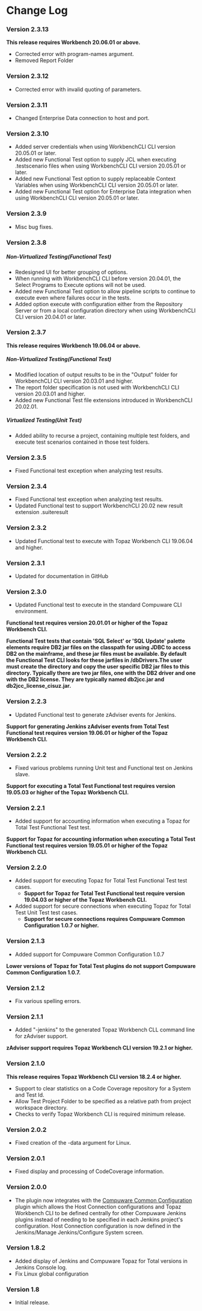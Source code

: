# Change Log

### Version 2.3.13

**This release requires Workbench 20.06.01 or above.**

-    Corrected error with program-names argument.
-    Removed Report Folder

### Version 2.3.12

-    Corrected error with invalid quoting of parameters.

### Version 2.3.11

-    Changed Enterprise Data connection to host and port.

### Version 2.3.10

-    Added server credentials when using WorkbenchCLI CLI version 20.05.01 or later.
-    Added new Functional Test option to supply JCL when executing .testscenario files when using WorkbenchCLI CLI version 20.05.01 or later.
-    Added new Functional Test option to supply replaceable Context Variables when using WorkbenchCLI CLI version 20.05.01 or later.
-    Added new Functional Test option for Enterprise Data integration when using WorkbenchCLI CLI version 20.05.01 or later.

### Version 2.3.9

- Misc bug fixes.

### Version 2.3.8

##### Non-Virtualized Testing(Functional Test)

-    Redesigned UI for better grouping of options.
-    When running with WorkbenchCLI CLI before version 20.04.01, the Select Programs to Execute options will not be used.
-    Added new Functional Test option to allow pipeline scripts to continue to execute even where failures occur in the tests.
-    Added option execute with configuration either from the Repository Server or from a local configuration directory when using WorkbenchCLI CLI version 20.04.01 or later.

### Version 2.3.7

**This release requires Workbench 19.06.04 or above.**

##### Non-Virtualized Testing(Functional Test)

-    Modified location of output results to be in the "Output" folder for WorkbenchCLI CLI version 20.03.01 and higher.
-    The report folder specification is not used with WorkbenchCLI CLI version 20.03.01 and higher.
-    Added new Functional Test file extensions introduced in WorkbenchCLI 20.02.01.

##### Virtualized Testing(Unit Test)

-   Added ability to recurse a project, containing multiple test folders, and execute test scenarios contained in those test folders.

### Version 2.3.5

-	Fixed Functional test exception when analyzing test results.

### Version 2.3.4

-	Fixed Functional test exception when analyzing test results.
-	Updated Functional test to support WorkbenchCLI 20.02 new result extension .suiteresult

### Version 2.3.2

-   Updated Functional test to execute with Topaz Workbench CLI 19.06.04 and higher.
     
### Version 2.3.1

-   Updated for documentation in GitHub 
    
### Version 2.3.0

-   Updated Functional test to execute in the standard Compuware CLI
    environment.
	
**Functional test requires version 20.01.01 or higher of the Topaz Workbench CLI.**

**Functional Test tests that contain 'SQL Select' or 'SQL Update' palette elements require DB2 jar files on the classpath for using JDBC to access DB2 on the mainframe, and these jar files must be available. By default the Functional Test CLI looks for these jarfiles in <install directory>/dbDrivers.The user must create the directory and copy the user specific DB2 jar files to this directory. Typically there are two jar files, one with the DB2 driver and one with the DB2 license. They are typically named db2jcc.jar and db2jcc_license_cisuz.jar.**

### Version 2.2.3

-   Updated Functional test to generate zAdviser events for Jenkins.

**Support for generating Jenkins zAdviser events from Total Test Functional test requires**
**version 19.06.01 or higher of the Topaz  Workbench CLI.**

### Version 2.2.2

-   Fixed various problems running Unit test and Functional test on
    Jenkins slave.

**Support for executing a Total Test Functional test requires version 19.05.03 or higher of the Topaz Workbench CLI.**

### Version 2.2.1

-   Added support for accounting information when executing a Topaz for
    Total Test Functional Test test.

**Support for Topaz for accounting information when executing a Total Test Functional test requires version 19.05.01** 
**or higher of the Topaz Workbench CLI.**

### Version 2.2.0

-   Added support for executing Topaz for Total Test Functional Test
    test cases.
    -   **Support for Topaz for Total Test Functional test require version 19.04.03 or higher of the Topaz Workbench CLI.**
-   Added support for secure connections when executing Topaz for Total
    Test Unit Test test cases.
    -   **Support for secure connections requires Compuware Common Configuration 1.0.7 or higher.**

### Version 2.1.3

-   Added support for Compuware Common Configuration 1.0.7

**Lower versions of Topaz for Total Test plugins do not support Compuware Common Configuration 1.0.7.**

### Version 2.1.2

-   Fix various spelling errors.

### Version 2.1.1

-   Added "-jenkins" to the generated Topaz Workbench CLL command line for zAdviser support.

**zAdviser support requires Topaz Workbench CLI  version 19.2.1 or higher.**

### Version 2.1.0

**This release requires Topaz Workbench CLI version 18.2.4 or higher.**

-   Support to clear statistics on a Code Coverage repository for a System and Test Id.
-   Allow Test Project Folder to be specified as a relative path from project workspace directory.
-   Checks to verify Topaz Workbench CLI is required minimum release.

### Version 2.0.2

-   Fixed creation of the -data argument for Linux.

### Version 2.0.1

-   Fixed display and processing of CodeCoverage information.

### Version 2.0.0

-   The plugin now integrates with the [Compuware Common Configuration](https://plugins.jenkins.io/compuware-common-configuration)              plugin which allows the Host Connection configurations and Topaz Workbench CLI to be defined centrally for other Compuware Jenkins plugins instead of needing to be specified in each Jenkins project's configuration. Host Connection configuration is now defined in the Jenkins/Manage Jenkins/Configure System screen.

### Version 1.8.2

-   Added display of Jenkins and Compuware Topaz for Total versions in Jenkins Console log.
-   Fix Linux global configuration

### Version 1.8

-   Initial release.
